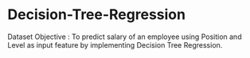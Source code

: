 # Decision-Tree-Regression

Dataset Objective : To predict salary of an employee using Position and Level as input feature by implementing Decision Tree Regression.

